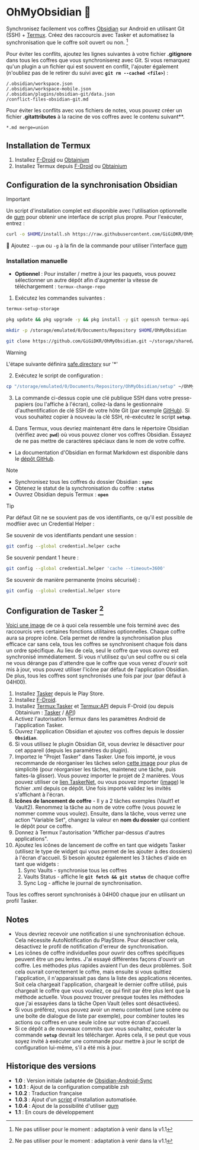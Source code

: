 # OhMyObsidian 📑

Synchronisez facilement vos coffres [Obsidian](https://github.com/obsidianmd/obsidian-releases) sur Android en utilisant Git (SSH) + [Termux](https://github.com/termux/termux-app). Créez des raccourcis avec Tasker et automatisez la synchronisation que le coffre soit ouvert ou non. [^1]

Pour éviter les conflits, ajoutez les lignes suivantes à votre fichier **.gitignore** dans tous les coffres que vous synchroniserez avec Git. Si vous remarquez qu'un plugin a un fichier qui est souvent en conflit, l'ajouter également (n'oubliez pas de le retirer du suivi avec **`git rm --cached <file>`**) :

```gitignore
/.obsidian/workspace.json
/.obsidian/workspace-mobile.json
/.obsidian/plugins/obsidian-git/data.json
/conflict-files-obsidian-git.md
```

Pour éviter les conflits avec vos fichiers de notes, vous pouvez créer un fichier **.gitattributes** à la racine de vos coffres avec le contenu suivant**.

```gitattributes
*.md merge=union
```

## Installation de Termux

1. Installez [F-Droid](https://f-droid.org/en/) ou [Obtainium](https://github.com/ImranR98/Obtainium)
2. Installez Termux depuis [F-Droid](https://f-droid.org/en/packages/com.termux/) ou [Obtainium](https://github.com/termux/termux-app)

## Configuration de la synchronisation Obsidian

> [!IMPORTANT]
> Un script d'installation complet est disponible avec l'utilisation optionnelle de [gum](https://github.com/charmbracelet/gum) pour obtenir une interface de script plus propre.
> Pour l'exécuter, entrez :
> ```bash
> curl -o $HOME/install.sh https://raw.githubusercontent.com/GiGiDKR/OhMyObsidian/main/install.sh && chmod +x $HOME/install.sh && $HOME/install.sh
> ```
> 🎀 Ajoutez `--gum` ou `-g` à la fin de la commande pour utiliser l'interface [gum](https://github.com/charmbracelet/gum)

### Installation manuelle

- **Optionnel** : Pour installer / mettre à jour les paquets, vous pouvez sélectionner un autre dépôt afin d'augmenter la vitesse de téléchargement : `termux-change-repo`

1. Exécutez les commandes suivantes :
```bash
termux-setup-storage
```
```bash
pkg update && pkg upgrade -y && pkg install -y git openssh termux-api
```
```bash
mkdir -p /storage/emulated/0/Documents/Repository $HOME/OhMyObsidian
```
```bash
git clone https://github.com/GiGiDKR/OhMyObsidian.git ~/storage/shared/Documents/Repository/OhMyObsidian
```
> [!WARNING]
> L'étape suivante définira [safe.directory](https://git-scm.com/docs/git-config/2.35.2#Documentation/git-config.txt-safedirectory) sur '*'

2. Exécutez le script de configuration :
```bash
cp "/storage/emulated/0/Documents/Repository/OhMyObsidian/setup" ~/OhMyObsidian/ && chmod +x "$HOME/OhMyObsidian/setup" && source "$HOME/OhMyObsidian/setup"
```
3. La commande ci-dessus copie une clé publique SSH dans votre presse-papiers (ou l'affiche à l'écran), collez-la dans le gestionnaire d'authentification de clé SSH de votre hôte Git (par exemple [GitHub](https://github.com/settings/keys)). Si vous souhaitez copier à nouveau la clé SSH, ré-exécutez le script **`setup`**.

4. Dans Termux, vous devriez maintenant être dans le répertoire Obsidian (vérifiez avec **`pwd`**) où vous pouvez cloner vos coffres Obsidian. Essayez de ne pas mettre de caractères spéciaux dans le nom de votre coffre.

- La documentation d'Obsidian en format Markdown est disponible dans le [dépôt GitHub](https://github.com/obsidianmd/obsidian-help/tree/master/fr).

> [!NOTE]
> - Synchronisez tous les coffres du dossier Obsidian :
> **`sync`**
> - Obtenez le statut de la synchronisation du coffre :
> **`status`** 
> - Ouvrez Obsidian depuis Termux : 
> **`open`**

> [!TIP]
> Par défaut Git ne se souvient pas de vos identifiants, ce qu'il est possible de modfiier avec un Credential Helper :
>
> Se souvenir de vos identifiants pendant une session :
> ```bash
> git config --global credential.helper cache
> ```
> Se souvenir pendant 1 heure :
> ```bash
> git config --global credential.helper 'cache --timeout=3600'
> ```
> Se souvenir de manière permanente (moins sécurisé) :
> ```bash
> git config --global credential.helper store
> ```

## Configuration de Tasker [^1]

[Voici une image](https://bit.ly/40hLIyt) de ce à quoi cela ressemble une fois terminé avec des raccourcis vers certaines fonctions utilitaires optionnelles. Chaque coffre aura sa propre icône. Cela permet de rendre la synchronisation plus efficace car sans cela, tous les coffres se synchronisent chaque fois dans un ordre spécifique. Au lieu de cela, seul le coffre que vous ouvrez est synchronisé immédiatement. Si vous n'utilisez qu'un seul coffre ou si cela ne vous dérange pas d'attendre que le coffre que vous venez d'ouvrir soit mis à jour, vous pouvez utiliser l'icône par défaut de l'application Obsidian. De plus, tous les coffres sont synchronisés une fois par jour (par défaut à 04H00).

1. Installez [Tasker](https://play.google.com/store/apps/details?id=net.dinglisch.android.tasker) depuis le Play Store.
2. Installez [F-Droid](https://f-droid.org/en/).
3. Installez [Termux:Tasker](https://f-droid.org/en/packages/com.termux.tasker/) et [Termux:API](https://f-droid.org/en/packages/com.termux.api/) depuis F-Droid (ou depuis Obtainium : [Tasker](https://github.com/termux/termux-tasker) / [API](https://github.com/termux/termux-api))
2. Activez l'autorisation Termux dans les paramètres Android de l'application Tasker.
3. Ouvrez l'application Obsidian et ajoutez vos coffres depuis le dossier **`Obsidian`**.
4. Si vous utilisez le plugin Obsidian Git, vous devriez le désactiver pour cet appareil (depuis les paramètres du plugin).
5. Importez le "Projet Tasker" dans Tasker. Une fois importé, je vous recommande de réorganiser les tâches selon [cette image](https://imgur.com/a/6Gj6aRj) pour plus de simplicité (pour réorganiser les tâches, maintenez une tâche, puis faites-la glisser). Vous pouvez importer le projet de 2 manières. Vous pouvez utiliser ce [lien TaskerNet](https://taskernet.com/shares/?user=AS35m8n3cQwLQVpqM%2Fik6LZsANJ%2F8SkOXbatTM3JXxEQY4KYaxES06TbTgTRcO7ziHKZXfzQKT1B&id=Project%3AObsidian+Syncing), ou vous pouvez importer ([image](https://imgur.com/a/Fvyl8HF)) le fichier .xml depuis ce dépôt. Une fois importé validez les invités s'affichant à l'écran.
6. **Icônes de lancement de coffre** - Il y a 2 tâches exemples (Vault1 et Vault2). Renommez la tâche au nom de votre coffre (vous pouvez le nommer comme vous voulez). Ensuite, dans la tâche, vous verrez une action "Variable Set", changez la valeur en **nom du dossier** qui contient le dépôt pour ce coffre.
7. Donnez à Termux l'autorisation "Afficher par-dessus d'autres applications".
8. Ajoutez les icônes de lancement de coffre en tant que widgets Tasker (utilisez le type de widget qui vous permet de les ajouter à des dossiers) à l'écran d'accueil. Si besoin ajoutez également les 3 tâches d'aide en tant que widgets :
   1. Sync Vaults   - synchronise tous les coffres
   2. Vaults Status - affiche le **`git fetch && git status`** de chaque coffre
   3. Sync Log      - affiche le journal de synchronisation.

Tous les coffres seront synchronisés à 04H00 chaque jour en utilisant un profil Tasker.

[^1]: Ne pas utiliser pour le moment : adaptation à venir dans la v1.1

## Notes

- Vous devriez recevoir une notification si une synchronisation échoue. Cela nécessite AutoNotification du PlayStore. Pour désactiver cela, désactivez le profil de notification d'erreur de synchronisation.
- Les icônes de coffre individuelles pour ouvrir des coffres spécifiques peuvent être un peu lentes. J'ai essayé différentes façons d'ouvrir un coffre. Les méthodes plus rapides avaient l'un des deux problèmes. Soit cela ouvrait correctement le coffre, mais ensuite si vous quittiez l'application, il n'apparaissait pas dans la liste des applications récentes. Soit cela chargeait l'application, chargeait le dernier coffre utilisé, puis chargeait le coffre que vous vouliez, ce qui finit par être plus lent que la méthode actuelle. Vous pouvez trouver presque toutes les méthodes que j'ai essayées dans la tâche Open Vault (elles sont désactivées).
- Si vous préférez, vous pouvez avoir un menu contextuel (une scène ou une boîte de dialogue de liste par exemple), pour combiner toutes les actions ou coffres en une seule icône sur votre écran d'accueil.
- Si ce dépôt a de nouveaux commits que vous souhaitez, exécuter la commande **`setup`** devrait les télécharger. Après cela, il se peut que vous soyez invité à exécuter une commande pour mettre à jour le script de configuration lui-même, s'il a été mis à jour.

## Historique des versions

- **1.0** : Version initiale (adaptée de [Obsidian-Android-Sync](https://github.com/DovieW/obsidian-android-sync)
- **1.0.1** : Ajout de la configuration compatible zsh
- **1.0.2** : Traduction française 
- **1.0.3** : Ajout d'un [script](install.sh) d'installation automatisée.
- **1.0.4** : Ajout de la possibilité d'utiliser [gum](https://github.com/charmbracelet/gum)
- **1.1** : En cours de développement